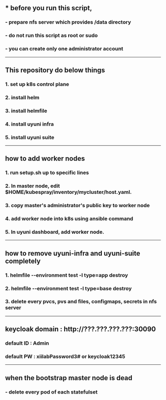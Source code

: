## * before you run this script,
### - prepare nfs server which provides /data directory
### - do not run this script as root or sudo
### - you can create only one administrator account
---------------------
## This repository do below things
### 1. set up k8s control plane
### 2. install helm
### 3. install helmfile
### 4. install uyuni infra
### 5. install uyuni suite
-----------------------
## how to add worker nodes
### 1. run setup.sh up to specific lines
### 2. In master node, edit $HOME/kubespray/inventory/mycluster/host.yaml.
### 3. copy master's administrator's public key to worker node
### 4. add worker node into k8s using ansible command
### 5. In uyuni dashboard, add worker node.
-----------------------
## how to remove uyuni-infra and uyuni-suite completely
### 1. helmfile --environment test -l type=app destroy
### 2. helmfile --environment test -l type=base destroy
### 3. delete every pvcs, pvs and files, configmaps, secrets in nfs server
----------------------
## keycloak domain : http://???.???.???.???:30090
### default ID : Admin
### default PW : xiilabPassword3# or keycloak12345
----------------------
## when the bootstrap master node is dead
### - delete every pod of each statefulset
